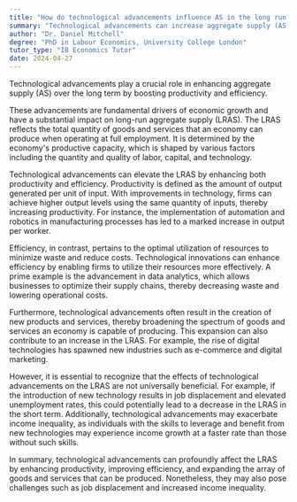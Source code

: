 ```yaml
---
title: "How do technological advancements influence AS in the long run?"
summary: "Technological advancements can increase aggregate supply (AS) in the long run by improving productivity and efficiency."
author: "Dr. Daniel Mitchell"
degree: "PhD in Labour Economics, University College London"
tutor_type: "IB Economics Tutor"
date: 2024-04-27
---
```


Technological advancements play a crucial role in enhancing aggregate supply (AS) over the long term by boosting productivity and efficiency.

These advancements are fundamental drivers of economic growth and have a substantial impact on long-run aggregate supply (LRAS). The LRAS reflects the total quantity of goods and services that an economy can produce when operating at full employment. It is determined by the economy's productive capacity, which is shaped by various factors including the quantity and quality of labor, capital, and technology.

Technological advancements can elevate the LRAS by enhancing both productivity and efficiency. Productivity is defined as the amount of output generated per unit of input. With improvements in technology, firms can achieve higher output levels using the same quantity of inputs, thereby increasing productivity. For instance, the implementation of automation and robotics in manufacturing processes has led to a marked increase in output per worker.

Efficiency, in contrast, pertains to the optimal utilization of resources to minimize waste and reduce costs. Technological innovations can enhance efficiency by enabling firms to utilize their resources more effectively. A prime example is the advancement in data analytics, which allows businesses to optimize their supply chains, thereby decreasing waste and lowering operational costs.

Furthermore, technological advancements often result in the creation of new products and services, thereby broadening the spectrum of goods and services an economy is capable of producing. This expansion can also contribute to an increase in the LRAS. For example, the rise of digital technologies has spawned new industries such as e-commerce and digital marketing.

However, it is essential to recognize that the effects of technological advancements on the LRAS are not universally beneficial. For example, if the introduction of new technology results in job displacement and elevated unemployment rates, this could potentially lead to a decrease in the LRAS in the short term. Additionally, technological advancements may exacerbate income inequality, as individuals with the skills to leverage and benefit from new technologies may experience income growth at a faster rate than those without such skills.

In summary, technological advancements can profoundly affect the LRAS by enhancing productivity, improving efficiency, and expanding the array of goods and services that can be produced. Nonetheless, they may also pose challenges such as job displacement and increased income inequality.
    